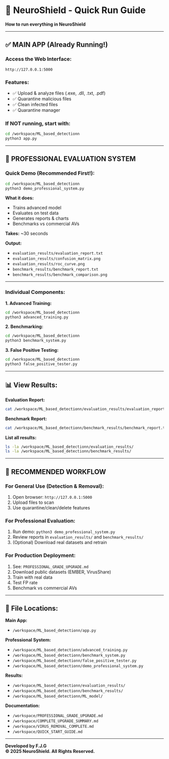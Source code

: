 # 🚀 NeuroShield - Quick Run Guide

**How to run everything in NeuroShield**

---

## ✅ **MAIN APP (Already Running!)**

### **Access the Web Interface:**
```
http://127.0.0.1:5000
```

### **Features:**
- ✅ Upload & analyze files (.exe, .dll, .txt, .pdf)
- ✅ Quarantine malicious files
- ✅ Clean infected files
- ✅ Quarantine manager

### **If NOT running, start with:**
```bash
cd /workspace/ML_based_detectionn
python3 app.py
```

---

## 🧪 **PROFESSIONAL EVALUATION SYSTEM**

### **Quick Demo (Recommended First!):**
```bash
cd /workspace/ML_based_detectionn
python3 demo_professional_system.py
```

**What it does:**
- Trains advanced model
- Evaluates on test data
- Generates reports & charts
- Benchmarks vs commercial AVs

**Takes:** ~30 seconds

**Output:**
- `evaluation_results/evaluation_report.txt`
- `evaluation_results/confusion_matrix.png`
- `evaluation_results/roc_curve.png`
- `benchmark_results/benchmark_report.txt`
- `benchmark_results/benchmark_comparison.png`

---

### **Individual Components:**

**1. Advanced Training:**
```bash
cd /workspace/ML_based_detectionn
python3 advanced_training.py
```

**2. Benchmarking:**
```bash
cd /workspace/ML_based_detectionn
python3 benchmark_system.py
```

**3. False Positive Testing:**
```bash
cd /workspace/ML_based_detectionn
python3 false_positive_tester.py
```

---

## 📊 **View Results:**

**Evaluation Report:**
```bash
cat /workspace/ML_based_detectionn/evaluation_results/evaluation_report.txt
```

**Benchmark Report:**
```bash
cat /workspace/ML_based_detectionn/benchmark_results/benchmark_report.txt
```

**List all results:**
```bash
ls -la /workspace/ML_based_detectionn/evaluation_results/
ls -la /workspace/ML_based_detectionn/benchmark_results/
```

---

## 🎯 **RECOMMENDED WORKFLOW**

### **For General Use (Detection & Removal):**
1. Open browser: `http://127.0.0.1:5000`
2. Upload files to scan
3. Use quarantine/clean/delete features

### **For Professional Evaluation:**
1. Run demo: `python3 demo_professional_system.py`
2. Review reports in `evaluation_results/` and `benchmark_results/`
3. (Optional) Download real datasets and retrain

### **For Production Deployment:**
1. See: `PROFESSIONAL_GRADE_UPGRADE.md`
2. Download public datasets (EMBER, VirusShare)
3. Train with real data
4. Test FP rate
5. Benchmark vs commercial AVs

---

## 📁 **File Locations:**

**Main App:**
- `/workspace/ML_based_detectionn/app.py`

**Professional System:**
- `/workspace/ML_based_detectionn/advanced_training.py`
- `/workspace/ML_based_detectionn/benchmark_system.py`
- `/workspace/ML_based_detectionn/false_positive_tester.py`
- `/workspace/ML_based_detectionn/demo_professional_system.py`

**Results:**
- `/workspace/ML_based_detectionn/evaluation_results/`
- `/workspace/ML_based_detectionn/benchmark_results/`
- `/workspace/ML_based_detectionn/ML_model/`

**Documentation:**
- `/workspace/PROFESSIONAL_GRADE_UPGRADE.md`
- `/workspace/COMPLETE_UPGRADE_SUMMARY.md`
- `/workspace/VIRUS_REMOVAL_COMPLETE.md`
- `/workspace/QUICK_START_GUIDE.md`

---

**Developed by F.J.G**  
**© 2025 NeuroShield. All Rights Reserved.**

